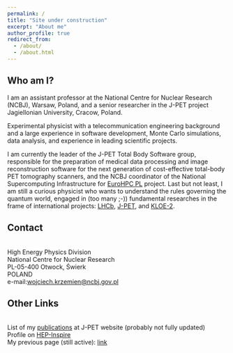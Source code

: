 ```yaml
---
permalink: /
title: "Site under construction"
excerpt: "About me"
author_profile: true
redirect_from: 
  - /about/
  - /about.html
---
```

## Who am I?
I am an assistant professor at the National Centre for Nuclear
Research (NCBJ), Warsaw, Poland, and a senior researcher in the J-PET
project Jagiellonian University, Cracow, Poland.

Experimental physicist with a telecommunication engineering background
and a large experience in software development, Monte Carlo
simulations, data analysis, and experience in leading
scientific projects.

I am currently the leader of the J-PET Total Body Software group,
responsible for the preparation of medical data processing and image
reconstruction software for the next generation of cost-effective
total-body PET tomography scanners, and the NCBJ coordinator of the
National Supercomputing Infrastructure for [EuroHPC PL](https://www.ncbj.gov.pl/en/aktualne/eurohpc-pl-national-supercomputing-infrastructure-eurohpc) project.
Last but not least, I am still a curious physicist who wants to
understand the rules governing the quantum world, engaged in (too many
;-))  fundamental researches in the frame of international projects:
[LHCb](https://lhcb-public.web.cern.ch/), [J-PET](http://koza.if.uj.edu.pl/pet/), and [KLOE-2](http://w3.lnf.infn.it/research/particle-physics/kloe-2/?lang=en).

## Contact
<br> High Energy Physics Division
<br> National Centre for Nuclear Research
<br> PL-05-400 Otwock, Świerk
<br> POLAND
<br> e-mail:<a href="mailto:wojciech.krzemien@ncbj.gov.pl">wojciech.krzemien@ncbj.gov.pl</a><br>

## Other Links 
<br> List of my <a href="http://koza.if.uj.edu.pl/staff/wkrzemien">publications</a> at J-PET website (probably not fully updated)
<br> Profile on <a href="https://inspirehep.net/authors/1061521">HEP-Inspire</a>
<br> My previous page (still active): <a href="http://koza.if.uj.edu.pl/~krzemien/ ">link</a> 



